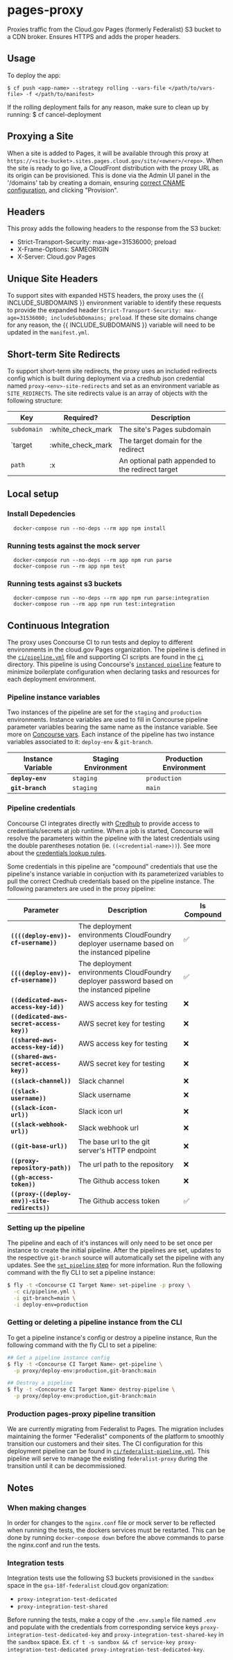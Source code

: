 # pages-proxy

Proxies traffic from the Cloud.gov Pages (formerly Federalist) S3 bucket to a CDN broker. Ensures HTTPS and adds the proper headers.

## Usage

To deploy the app:

    $ cf push <app-name> --strategy rolling --vars-file </path/to/vars-file> -f </path/to/manifest>

If the rolling deployment fails for any reason, make sure to clean up by running:
    $ cf cancel-deployment <app-name>

## Proxying a Site

When a site is added to Pages, it will be available through this proxy at `https://<site-bucket>.sites.pages.cloud.gov/site/<owner>/<repo>`. When the site is ready to go live, a CloudFront distribution with the proxy URL as its origin can be provisioned. This is done via the Admin UI panel in the '/domains' tab by creating a domain, ensuring [correct CNAME configuration](https://federalist.18f.gov/documentation/custom-domains/), and clicking "Provision".

## Headers

This proxy adds the following headers to the response from the S3 bucket:

- Strict-Transport-Security: max-age=31536000; preload
- X-Frame-Options: SAMEORIGIN
- X-Server: Cloud.gov Pages

## Unique Site Headers

To support sites with expanded HSTS headers, the proxy uses the
{{ INCLUDE_SUBDOMAINS }} environment variable to identify these requests to provide
the expanded header `Strict-Transport-Security: max-age=31536000; includeSubDomains; preload`.
If these site domains change for any reason, the {{ INCLUDE_SUBDOMAINS }}
variable will need to be updated in the `manifest.yml`.

## Short-term Site Redirects

To support short-term site redirects, the proxy uses an included redirects config which is built during deployment via a credhub json credential named `proxy-<env>-site-redirects` and set as an environment variable as `SITE_REDIRECTS`. The site redirects value is an array of objects with the following structure:

|Key|Required?|Description|
--- | --- | --- |
|`subdomain`|:white_check_mark|The site's Pages subdomain|
|`target|:white_check_mark|The target domain for the redirect|
|`path`|:x|An optional path appended to the redirect target|

## Local setup
### Install Depedencies
```
  docker-compose run --no-deps --rm app npm install
```

### Running tests against the mock server
```
  docker-compose run --no-deps --rm app npm run parse
  docker-compose run --rm app npm test
```

### Running tests against s3 buckets
```
  docker-compose run --no-deps --rm app npm run parse:integration
  docker-compose run --rm app npm run test:integration
```

## Continuous Integration
The proxy uses Concourse CI to run tests and deploy to different environments in the cloud.gov Pages organization. The pipeline is defined in the [`ci/pipeline.yml`](./ci/pipeline.yml) file and supporting CI scripts are found in the [`ci`](./ci) directory. This pipeline is using Concourse's [`instanced pipeline`](https://concourse-ci.org/instanced-pipelines.html) feature to minimize boilerplate configuration when declaring tasks and resources for each deployment environment.

### Pipeline instance variables
Two instances of the pipeline are set for the `staging` and `production` environments. Instance variables are used to fill in Concourse pipeline parameter variables bearing the same name as the instance variable. See more on [Concourse vars](https://concourse-ci.org/vars.html).  Each instance of the pipeline has two instance variables associated to it: `deploy-env` & `git-branch`.

|Instance Variable|Staging Environment|Production Environment|
--- | --- | --- |
|**`deploy-env`**|`staging`|`production`|
|**`git-branch`**|`staging`|`main`|

### Pipeline credentials
Concourse CI integrates directly with [Credhub](https://docs.cloudfoundry.org/credhub/) to provide access to credentials/secrets at job runtime. When a job is started, Concourse will resolve the parameters within the pipeline with the latest credentials using the double parentheses notation (ie. `((<credential-name>))`). See more about the [credentials lookup rules](https://concourse-ci.org/credhub-credential-manager.html#credential-lookup-rules).

Some credentials in this pipeline are "compound" credentials that use the pipeline's instance variable in conjuction with its parameterized variables to pull the correct Credhub credentials based on the pipeline instance. The following parameters are used in the proxy pipeline:

|Parameter|Description|Is Compound|
--- | --- | --- |
|**`((((deploy-env))-cf-username))`**|The deployment environments CloudFoundry deployer username based on the instanced pipeline|:white_check_mark:|
|**`((((deploy-env))-cf-username))`**|The deployment environments CloudFoundry deployer password based on the instanced pipeline|:white_check_mark:|
|**`((dedicated-aws-access-key-id))`**|AWS access key for testing|:x:|
|**`((dedicated-aws-secret-access-key))`**| AWS secret key for testing|:x:|
|**`((shared-aws-access-key-id))`**| AWS access key for testing|:x:|
|**`((shared-aws-secret-access-key))`**| AWS secret key for testing|:x:|
|**`((slack-channel))`**| Slack channel | :x:|
|**`((slack-username))`**| Slack username | :x:|
|**`((slack-icon-url))`**| Slack icon url | :x:|
|**`((slack-webhook-url))`**| Slack webhook url | :x:|
|**`((git-base-url))`**|The base url to the git server's HTTP endpoint|:x:|
|**`((proxy-repository-path))`**|The url path to the repository|:x:|
|**`((gh-access-token))`**| The Github access token|:x:|
|**`((proxy-((deploy-env))-site-redirects))`**| The Github access token|:white_check_mark:|

### Setting up the pipeline
The pipeline and each of it's instances will only need to be set once per instance to create the initial pipeline. After the pipelines are set, updates to the respective `git-branch` source will automatically set the pipeline with any updates. See the [`set_pipeline` step](https://concourse-ci.org/set-pipeline-step.html) for more information. Run the following command with the fly CLI to set a pipeline instance:

```bash
$ fly -t <Concourse CI Target Name> set-pipeline -p proxy \
  -c ci/pipeline.yml \
  -i git-branch=main \
  -i deploy-env=production
```

### Getting or deleting a pipeline instance from the CLI
To get a pipeline instance's config or destroy a pipeline instance, Run the following command with the fly CLI to set a pipeline:

```bash
## Get a pipeline instance config
$ fly -t <Concourse CI Target Name> get-pipeline \
  -p proxy/deploy-env:production,git-branch:main

## Destroy a pipeline
$ fly -t <Concourse CI Target Name> destroy-pipeline \
  -p proxy/deploy-env:production,git-branch:main
```

### Production pages-proxy pipeline transition
We are currently migrating from Federalist to Pages. The migration includes maintaining the former "Federalist" components of the platform to smoothly transition our customers and their sites. The CI configuration for this deployment pipeline can be found in [`ci/federalist-pipeline.yml`](./ci/federalist-pipeline.yml). This pipeline will serve to manage the existing `federalist-proxy` during the transition until it can be decommissioned.

## Notes
### When making changes
In order for changes to the `nginx.conf` file or mock server to be reflected when running the tests, the dockers services must be restarted. This can be done by running `docker-compose down` before the above commands to parse the nginx.conf and run the tests.

### Integration tests
Integration tests use the following S3 buckets provisioned in the `sandbox` space in the `gsa-18f-federalist` cloud.gov organization:
- `proxy-integration-test-dedicated`
- `proxy-integration-test-shared`

Before running the tests, make a copy of the `.env.sample` file named `.env` and populate with the credentials from corresponding service keys `proxy-integration-test-dedicated-key` and `proxy-integration-test-shared-key` in the `sandbox` space. Ex. `cf t -s sandbox && cf service-key proxy-integration-test-dedicated proxy-integration-test-dedicated-key`.
